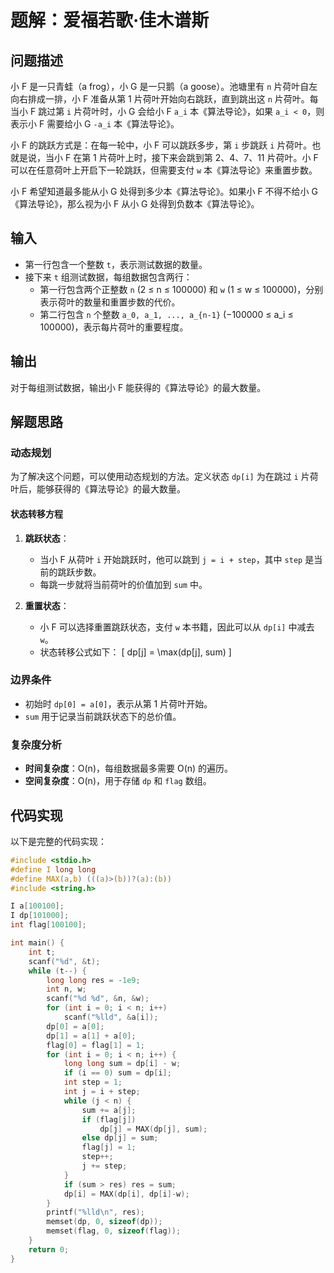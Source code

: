 # 题解：爱福若歌·佳木谱斯

## 问题描述

小 F 是一只青蛙（a frog），小 G 是一只鹅（a goose）。池塘里有 `n` 片荷叶自左向右排成一排，小 F 准备从第 1 片荷叶开始向右跳跃，直到跳出这 `n` 片荷叶。每当小 F 跳过第 `i` 片荷叶时，小 G 会给小 F `a_i` 本《算法导论》，如果 `a_i < 0`，则表示小 F 需要给小 G `-a_i` 本《算法导论》。

小 F 的跳跃方式是：在每一轮中，小 F 可以跳跃多步，第 `i` 步跳跃 `i` 片荷叶。也就是说，当小 F 在第 1 片荷叶上时，接下来会跳到第 2、4、7、11 片荷叶。小 F 可以在任意荷叶上开启下一轮跳跃，但需要支付 `w` 本《算法导论》来重置步数。

小 F 希望知道最多能从小 G 处得到多少本《算法导论》。如果小 F 不得不给小 G 《算法导论》，那么视为小 F 从小 G 处得到负数本《算法导论》。

## 输入

- 第一行包含一个整数 `t`，表示测试数据的数量。
- 接下来 `t` 组测试数据，每组数据包含两行：
  - 第一行包含两个正整数 `n` (2 ≤ n ≤ 100000) 和 `w` (1 ≤ w ≤ 100000)，分别表示荷叶的数量和重置步数的代价。
  - 第二行包含 `n` 个整数 `a_0, a_1, ..., a_{n-1}` (−100000 ≤ a_i ≤ 100000)，表示每片荷叶的重要程度。

## 输出

对于每组测试数据，输出小 F 能获得的《算法导论》的最大数量。

## 解题思路

### 动态规划

为了解决这个问题，可以使用动态规划的方法。定义状态 `dp[i]` 为在跳过 `i` 片荷叶后，能够获得的《算法导论》的最大数量。

#### 状态转移方程

1. **跳跃状态**：
   - 当小 F 从荷叶 `i` 开始跳跃时，他可以跳到 `j = i + step`，其中 `step` 是当前的跳跃步数。
   - 每跳一步就将当前荷叶的价值加到 `sum` 中。

2. **重置状态**：
   - 小 F 可以选择重置跳跃状态，支付 `w` 本书籍，因此可以从 `dp[i]` 中减去 `w`。
   - 状态转移公式如下：
     \[
     dp[j] = \max(dp[j], sum)
     \]

### 边界条件

- 初始时 `dp[0] = a[0]`，表示从第 1 片荷叶开始。
- `sum` 用于记录当前跳跃状态下的总价值。

### 复杂度分析

- **时间复杂度**：O(n)，每组数据最多需要 O(n) 的遍历。
- **空间复杂度**：O(n)，用于存储 `dp` 和 `flag` 数组。

## 代码实现

以下是完整的代码实现：

```c
#include <stdio.h>
#define I long long
#define MAX(a,b) (((a)>(b))?(a):(b))
#include <string.h>

I a[100100];
I dp[101000];
int flag[100100];

int main() {
    int t;
    scanf("%d", &t);
    while (t--) {
        long long res = -1e9;
        int n, w;
        scanf("%d %d", &n, &w);
        for (int i = 0; i < n; i++)
            scanf("%lld", &a[i]);
        dp[0] = a[0];
        dp[1] = a[1] + a[0];
        flag[0] = flag[1] = 1;
        for (int i = 0; i < n; i++) {
            long long sum = dp[i] - w;
            if (i == 0) sum = dp[i];
            int step = 1;
            int j = i + step;
            while (j < n) {
                sum += a[j];
                if (flag[j])
                    dp[j] = MAX(dp[j], sum);
                else dp[j] = sum;
                flag[j] = 1;
                step++;
                j += step;
            }
            if (sum > res) res = sum;
            dp[i] = MAX(dp[i], dp[i]-w);
        }
        printf("%lld\n", res);
        memset(dp, 0, sizeof(dp));
        memset(flag, 0, sizeof(flag));
    }
    return 0;
}
